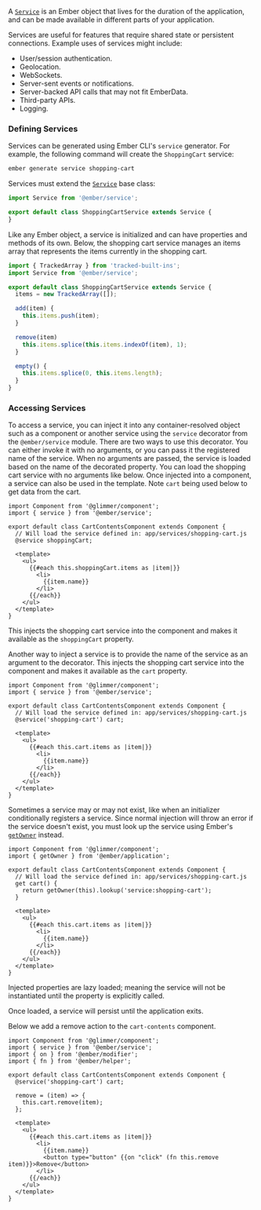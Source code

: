 A [`Service`](https://api.emberjs.com/ember/release/classes/Service) is an Ember object that lives for the duration of the application, and can be made available in different parts of your application.

Services are useful for features that require shared state or persistent connections. Example uses of services might
include:

* User/session authentication.
* Geolocation.
* WebSockets.
* Server-sent events or notifications.
* Server-backed API calls that may not fit EmberData.
* Third-party APIs.
* Logging.

### Defining Services

Services can be generated using Ember CLI's `service` generator.
For example, the following command will create the `ShoppingCart` service:

```bash
ember generate service shopping-cart
```

Services must extend the [`Service`](https://api.emberjs.com/ember/release/classes/Service) base class:

```javascript {data-filename=app/services/shopping-cart.js}
import Service from '@ember/service';

export default class ShoppingCartService extends Service {
}
```

Like any Ember object, a service is initialized and can have properties and methods of its own.
Below, the shopping cart service manages an items array that represents the items currently in the shopping cart.

```javascript {data-filename=app/services/shopping-cart.js}
import { TrackedArray } from 'tracked-built-ins';
import Service from '@ember/service';

export default class ShoppingCartService extends Service {
  items = new TrackedArray([]);

  add(item) {
    this.items.push(item);
  }

  remove(item) 
    this.items.splice(this.items.indexOf(item), 1);
  }

  empty() {
    this.items.splice(0, this.items.length);
  }
}
```

### Accessing Services

To access a service,
you can inject it into any container-resolved object such as a component or another service using the `service` decorator from the `@ember/service` module.
There are two ways to use this decorator.
You can either invoke it with no arguments, or you can pass it the registered name of the service.
When no arguments are passed, the service is loaded based on the name of the decorated property.
You can load the shopping cart service with no arguments like below.
Once injected into a component, a service can also be used in the template.
Note `cart` being used below to get data from the cart.

```gjs {data-filename=app/components/cart-contents.gjs}
import Component from '@glimmer/component';
import { service } from '@ember/service';

export default class CartContentsComponent extends Component {
  // Will load the service defined in: app/services/shopping-cart.js
  @service shoppingCart;

  <template>
    <ul>
      {{#each this.shoppingCart.items as |item|}}
        <li>
          {{item.name}}
        </li>
      {{/each}}
    </ul>
  </template>
}
```

This injects the shopping cart service into the component and makes it available as the `shoppingCart` property.

Another way to inject a service is to provide the name of the service as an argument to the decorator.
This injects the shopping cart service into the component and makes it available as the `cart` property.

```gjs {data-filename=app/components/cart-contents.gjs}
import Component from '@glimmer/component';
import { service } from '@ember/service';

export default class CartContentsComponent extends Component {
  // Will load the service defined in: app/services/shopping-cart.js
  @service('shopping-cart') cart;

  <template>
    <ul>
      {{#each this.cart.items as |item|}}
        <li>
          {{item.name}}
        </li>
      {{/each}}
    </ul>
  </template>
}
```

Sometimes a service may or may not exist, like when an initializer conditionally registers a service.
Since normal injection will throw an error if the service doesn't exist,
you must look up the service using Ember's [`getOwner`](https://api.emberjs.com/ember/release/classes/@ember%2Fapplication/methods/getOwner?anchor=getOwner) instead.

```gjs {data-filename=app/components/cart-contents.gjs}
import Component from '@glimmer/component';
import { getOwner } from '@ember/application';

export default class CartContentsComponent extends Component {
  // Will load the service defined in: app/services/shopping-cart.js
  get cart() {
    return getOwner(this).lookup('service:shopping-cart');
  }

  <template>
    <ul>
      {{#each this.cart.items as |item|}}
        <li>
          {{item.name}}
        </li>
      {{/each}}
    </ul>
  </template>
}
```

Injected properties are lazy loaded; meaning the service will not be instantiated until the property is explicitly called.

Once loaded, a service will persist until the application exits.

Below we add a remove action to the `cart-contents` component.

```gjs {data-filename=app/components/cart-contents.gjs}
import Component from '@glimmer/component';
import { service } from '@ember/service';
import { on } from '@ember/modifier';
import { fn } from '@ember/helper';

export default class CartContentsComponent extends Component {
  @service('shopping-cart') cart;

  remove = (item) => {
    this.cart.remove(item);
  };

  <template>
    <ul>
      {{#each this.cart.items as |item|}}
        <li>
          {{item.name}}
          <button type="button" {{on "click" (fn this.remove item)}}>Remove</button>
        </li>
      {{/each}}
    </ul>
  </template>
}
```

<!-- eof - needed for pages that end in a code block  -->
